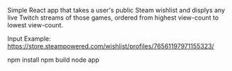 Simple React app that takes a user's public Steam wishlist and displys any live Twitch streams of those games, ordered from highest view-count to lowest view-count.

Input Example: 
https://store.steampowered.com/wishlist/profiles/76561197971155323/

npm install
npm build
node app
